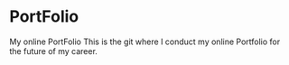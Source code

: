 # PortFolio
My online PortFolio 
This is the git where I conduct my online Portfolio for the future of my career.
